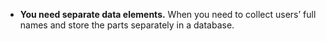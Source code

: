 - **You need separate data elements.** When you need to collect users’ full names and store the parts separately in a database.